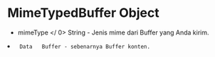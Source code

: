 # MimeTypedBuffer Object

*  mimeType </ 0>  String - Jenis mime dari Buffer yang Anda kirim.</li>
<li><code> Data </ 0>  Buffer - sebenarnya Buffer konten.</li>
</ul>